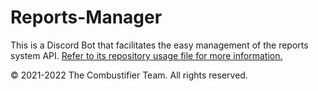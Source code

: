 # Reports-Manager
This is a Discord Bot that facilitates the easy management of the reports system API. [Refer to its repository usage file for more information.](https://github.com/AWS-Accelerator-Group-3-2021/Reports/blob/main/wiki.md)

©️ 2021-2022 The Combustifier Team. All rights reserved.
